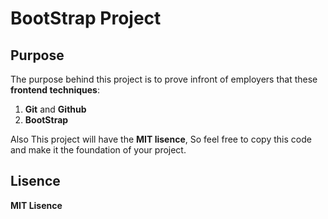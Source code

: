 # BootStrap Project #
## Purpose ##

The purpose behind this project is to prove infront of employers that
these **frontend techniques**:
1. **Git** and **Github**
2. **BootStrap**  

Also This project will have the **MIT lisence**, So feel free to copy
this code and make it the foundation of your project.

## Lisence ##
**MIT Lisence**